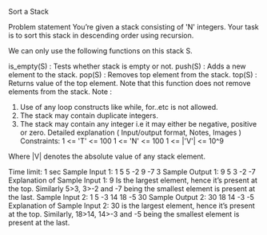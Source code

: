 Sort a Stack

Problem statement
You’re given a stack consisting of 'N' integers. Your task is to sort this stack in descending order using recursion.

We can only use the following functions on this stack S.

is_empty(S) : Tests whether stack is empty or not.
push(S) : Adds a new element to the stack.
pop(S) : Removes top element from the stack.
top(S) : Returns value of the top element. Note that this function does not remove elements from the stack.
Note :
1) Use of any loop constructs like while, for..etc is not allowed. 
2) The stack may contain duplicate integers.
3) The stack may contain any integer i.e it may either be negative, positive or zero.
Detailed explanation ( Input/output format, Notes, Images )
Constraints:
1 <= 'T' <= 100
1 <=  'N' <= 100
1 <= |'V'| <= 10^9

Where |V| denotes the absolute value of any stack element.

Time limit: 1 sec
Sample Input 1:
1
5
5 -2 9 -7 3
Sample Output 1:
9 5 3 -2 -7
Explanation of Sample Input 1:
9 Is the largest element, hence it’s present at the top. Similarly 5>3, 3>-2 and -7 being the smallest element is present at the last. 
Sample Input 2:
1
5
-3 14 18 -5 30
Sample Output 2:
30 18 14 -3 -5
Explanation of Sample Input 2:
30 is the largest element, hence it’s present at the top. Similarly, 18>14, 14>-3 and -5 being the smallest element is present at the last. 